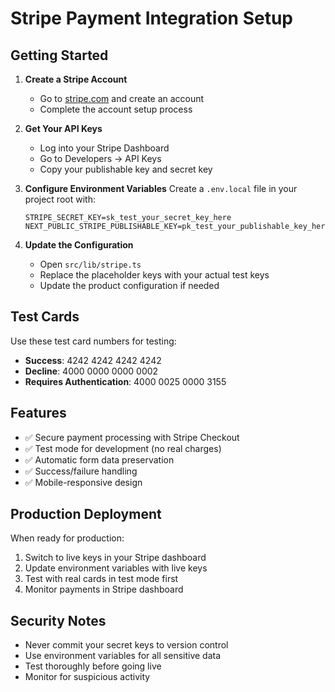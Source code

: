 # Stripe Payment Integration Setup

## Getting Started

1. **Create a Stripe Account**
   - Go to [stripe.com](https://stripe.com) and create an account
   - Complete the account setup process

2. **Get Your API Keys**
   - Log into your Stripe Dashboard
   - Go to Developers → API Keys
   - Copy your publishable key and secret key

3. **Configure Environment Variables**
   Create a `.env.local` file in your project root with:
   ```
   STRIPE_SECRET_KEY=sk_test_your_secret_key_here
   NEXT_PUBLIC_STRIPE_PUBLISHABLE_KEY=pk_test_your_publishable_key_here
   ```

4. **Update the Configuration**
   - Open `src/lib/stripe.ts`
   - Replace the placeholder keys with your actual test keys
   - Update the product configuration if needed

## Test Cards

Use these test card numbers for testing:
- **Success**: 4242 4242 4242 4242
- **Decline**: 4000 0000 0000 0002
- **Requires Authentication**: 4000 0025 0000 3155

## Features

- ✅ Secure payment processing with Stripe Checkout
- ✅ Test mode for development (no real charges)
- ✅ Automatic form data preservation
- ✅ Success/failure handling
- ✅ Mobile-responsive design

## Production Deployment

When ready for production:
1. Switch to live keys in your Stripe dashboard
2. Update environment variables with live keys
3. Test with real cards in test mode first
4. Monitor payments in Stripe dashboard

## Security Notes

- Never commit your secret keys to version control
- Use environment variables for all sensitive data
- Test thoroughly before going live
- Monitor for suspicious activity 